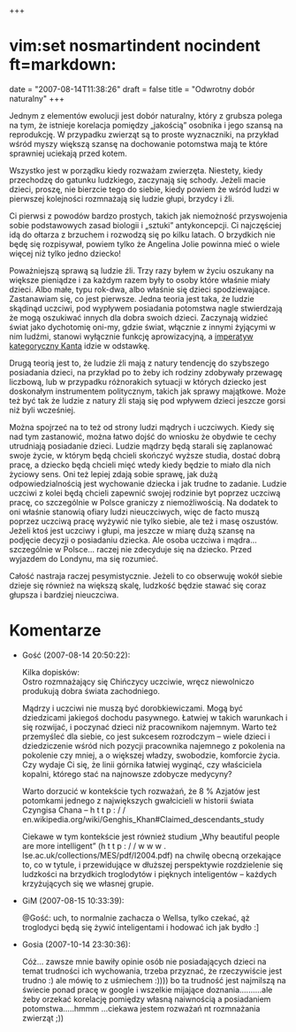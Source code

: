 +++
# vim:set nosmartindent nocindent ft=markdown:
date = "2007-08-14T11:38:26"
draft = false
title = "Odwrotny dobór naturalny"
+++

Jednym z elementów ewolucji jest dobór naturalny, który z grubsza polega na
tym, że istnieje korelacja pomiędzy „jakością” osobnika i jego szansą na
reprodukcję. W przypadku zwierząt są to proste wyznaczniki, na przykład wśród
myszy większą szansę na dochowanie potomstwa mają te które sprawniej uciekają
przed kotem.

Wszystko jest w porządku kiedy rozważam zwierzęta. Niestety, kiedy przechodzę
do gatunku ludzkiego, zaczynają się schody. Jeżeli macie dzieci, proszę, nie
bierzcie tego do siebie, kiedy powiem że wśród ludzi w pierwszej kolejności
rozmnażają się ludzie głupi, brzydcy i źli.

Ci pierwsi z powodów bardzo prostych, takich jak niemożność przyswojenia sobie
podstawowych zasad biologii i „sztuki” antykoncepcji. Ci najczęściej idą do
ołtarza z brzuchem i rozwodzą się po kilku latach. O brzydkich nie będę się
rozpisywał, powiem tylko że Angelina Jolie powinna mieć o wiele więcej niż
tylko jedno dziecko!

Poważniejszą sprawą są ludzie źli. Trzy razy byłem w życiu oszukany na większe
pieniądze i za każdym razem były to osoby które właśnie miały dzieci. Albo małe,
typu rok-dwa, albo właśnie się dzieci spodziewające. Zastanawiam się, co jest
pierwsze. Jedna teoria jest taka, że ludzie skądinąd uczciwi, pod wypływem
posiadania potomstwa nagle stwierdzają że mogą oszukiwać innych dla dobra swoich
dzieci. Zaczynają widzieć świat jako dychotomię oni-my, gdzie świat, włącznie
z innymi żyjącymi w nim ludźmi, stanowi wyłącznie funkcję aprowizacyjną,
a [imperatyw kategoryczny Kanta][imperatyw] idzie w odstawkę.

[imperatyw]: http://pl.wikipedia.org/wiki/Immanuel_Kant#Imperatyw_kategoryczny

Drugą teorią jest to, że ludzie źli mają z natury tendencję do szybszego
posiadania dzieci, na przykład po to żeby ich rodziny zdobywały przewagę
liczbową, lub w przypadku różnorakich sytuacji w których dziecko jest
doskonałym instrumentem politycznym, takich jak sprawy majątkowe. Może też być
tak że ludzie z natury źli stają się pod wpływem dzieci jeszcze gorsi niż byli
wcześniej.

Można spojrzeć na to też od strony ludzi mądrych i uczciwych. Kiedy się nad tym
zastanowić, można łatwo dojść do wniosku że obydwie te cechy utrudniają
posiadanie dzieci. Ludzie mądrzy będą starali się zaplanować swoje życie,
w którym będą chcieli skończyć wyższe studia, dostać dobrą pracę, a dziecko będą
chcieli mięć wtedy kiedy będzie to miało dla nich życiowy sens. Oni też lepiej
zdają sobie sprawę, jak dużą odpowiedzialnością jest wychowanie dziecka i jak
trudne to zadanie. Ludzie uczciwi z kolei będą chcieli zapewnić swojej rodzinie
byt poprzez uczciwą pracę, co szczególnie w Polsce graniczy z niemożliwością. Na
dodatek to oni właśnie stanowią ofiary ludzi nieuczciwych, więc de facto muszą
poprzez uczciwą pracę wyżywić nie tylko siebie, ale też i masę oszustów. Jeżeli
ktoś jest uczciwy i głupi, ma jeszcze w miarę dużą szansę na podjęcie decyzji
o posiadaniu dziecka. Ale osoba uczciwa i mądra...  szczególnie w Polsce...
raczej nie zdecyduje się na dziecko. Przed wyjazdem do Londynu, ma się rozumieć.

Całość nastraja raczej pesymistycznie. Jeżeli to co obserwuję wokół siebie
dzieje się również na większą skalę, ludzkość będzie stawać się coraz głupsza
i bardziej nieuczciwa.

# Komentarze

* Gość (2007-08-14 20:50:22): <p>Kilka dopisków:<br /> Ostro rozmnażający się
  Chińczycy uczciwie, wręcz niewolniczo produkują dobra świata zachodniego.</p>
  <p>Mądrzy i uczciwi nie muszą być dorobkiewiczami. Mogą być dziedzicami
  jakiegoś dochodu pasywnego. Łatwiej w takich warunkach i się rozwijać, i
  poczynać dzieci niż pracownikom najemnym. Warto też przemyśleć dla siebie, co
  jest sukcesem rozrodczym &#8211; wiele dzieci i dziedziczenie wśród nich
  pozycji pracownika najemnego z pokolenia na pokolenie czy mniej, a o większej
  władzy, swobodzie, komforcie życia. Czy wydaje Ci się, że linii górnika
  łatwiej wyginąć, czy właściciela kopalni, którego stać na najnowsze zdobycze
  medycyny?</p>  <p>Warto dorzucić w kontekście tych rozważań, że 8 % Azjatów
  jest potomkami jednego z największych gwałcicieli w historii świata Czyngisa
  Chana &#8211; h t t p : / /
  en.wikipedia.org/wiki/Genghis_Khan#Claimed_descendants_study</p>  <p>Ciekawe w
  tym kontekście jest również studium &#8222;Why beautiful people are more
  intelligent&#8221; (h t t p : / / w w w .
  lse.ac.uk/collections/MES/pdf/I2004.pdf) na chwilę obecną orzekające to, co w
  tytule, i przewidujące w dłuższej perspektywie rozdzielenie się ludzkości na
  brzydkich troglodytów i pięknych inteligentów &#8211; każdych krzyżujących się
  we własnej grupie.</p>
* GiM (2007-08-15 10:33:39): <p>@Gość: uch, to normalnie zachacza o Wellsa,
  tylko czekać, ąż troglodyci będą się żywić inteligentami i hodować ich jak
  bydło :]</p>
* Gosia (2007-10-14 23:30:36): <p>Cóż... zawsze mnie bawiły opinie osób nie
  posiadających dzieci na temat trudności ich wychowania, trzeba przyznać, że
  rzeczywiście jest trudno :) ale mówię to z uśmiechem :)))) bo ta trudność jest
  najmilszą na świecie ponad pracę w google i wszelkie mijające
  doznania&#8230;.......ale żeby orzekać korelację pomiędzy własną  naiwnością a
  posiadaniem potomstwa&#8230;..hmmm &#8230;ciekawa jestem rozważań nt
  rozmnażania zwierząt ;))</p>
